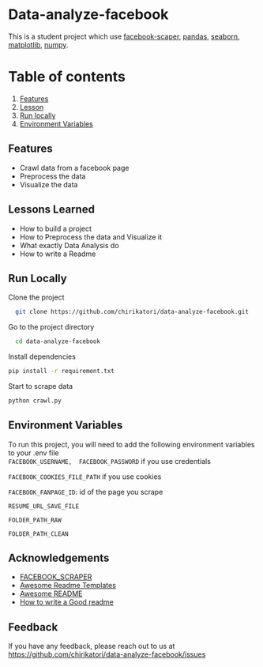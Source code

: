 
# Data-analyze-facebook  
This is a student project which use [facebook-scaper](https://github.com/kevinzg/facebook-scraper), [pandas](https://pandas.pydata.org/docs/index.html), [seaborn](https://seaborn.pydata.org/index.html), [matplotlib](https://matplotlib.org/3.5.3/api/_as_gen/matplotlib.pyplot.html), [numpy](https://numpy.org/doc/stable/).  

# Table of contents  
1. [Features](#feature)  
2. [Lesson](#lesson)    
3. [Run locally](#run)  
4. [Environment Variables](#var)

<a name="feature"></a>
## Features  

- Crawl data from a facebook page
- Preprocess the data
- Visualize the data  
 
<a name="lesson"></a>
## Lessons Learned  

- How to build a project
- How to Preprocess the data and Visualize it
- What exactly Data Analysis do 
- How to write a Readme

<a name="run"></a>
## Run Locally  

Clone the project  

~~~bash  
  git clone https://github.com/chirikatori/data-analyze-facebook.git
~~~

Go to the project directory  

~~~bash  
  cd data-analyze-facebook
~~~

Install dependencies  

~~~bash  
pip install -r requirement.txt
~~~

Start to scrape data  

~~~bash  
python crawl.py
~~~
<a name="var"></a>
## Environment Variables  

To run this project, you will need to add the following environment variables to your .env file  
`FACEBOOK_USERNAME, 
FACEBOOK_PASSWORD` if you use credentials

`FACEBOOK_COOKIES_FILE_PATH` if you use cookies

`FACEBOOK_FANPAGE_ID`: id of the page you scrape

`RESUME_URL_SAVE_FILE`

`FOLDER_PATH_RAW`

`FOLDER_PATH_CLEAN`  


## Acknowledgements  
- [FACEBOOK_SCRAPER](https://github.com/kevinzg/facebook-scraper)
- [Awesome Readme Templates](https://awesomeopensource.com/project/elangosundar/awesome-README-templates)
- [Awesome README](https://github.com/matiassingers/awesome-readme)
- [How to write a Good readme](https://bulldogjob.com/news/449-how-to-write-a-good-readme-for-your-github-project)

## Feedback  

If you have any feedback, please reach out to us at https://github.com/chirikatori/data-analyze-facebook/issues

